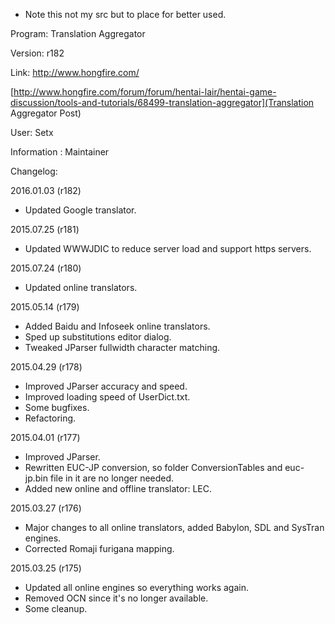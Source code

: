  * Note this not my src but to place for better used.

Program: Translation Aggregator

Version: r182

Link: http://www.hongfire.com/

[http://www.hongfire.com/forum/forum/hentai-lair/hentai-game-discussion/tools-and-tutorials/68499-translation-aggregator](Translation Aggregator Post)

User: Setx

Information : Maintainer


Changelog:

2016.01.03 (r182)
* Updated Google translator.

2015.07.25 (r181)
* Updated WWWJDIC to reduce server load and support https servers.

2015.07.24 (r180)
* Updated online translators.

2015.05.14 (r179)
* Added Baidu and Infoseek online translators.
* Sped up substitutions editor dialog.
* Tweaked JParser fullwidth character matching.

2015.04.29 (r178)
* Improved JParser accuracy and speed.
* Improved loading speed of UserDict.txt.
* Some bugfixes.
* Refactoring.

2015.04.01 (r177)
* Improved JParser.
* Rewritten EUC-JP conversion, so folder ConversionTables and euc-jp.bin file in it are no longer needed.
* Added new online and offline translator: LEC.

2015.03.27 (r176)
* Major changes to all online translators, added Babylon, SDL and SysTran engines.
* Corrected Romaji furigana mapping.

2015.03.25 (r175)
* Updated all online engines so everything works again.
* Removed OCN since it's no longer available.
* Some cleanup.